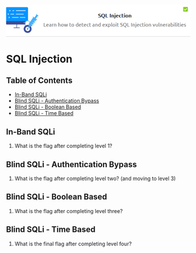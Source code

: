 <p align="center">
   <img src="https://github.com/Kevinovitz/TryHackMe_Writeups/blob/main/sql_injection/SQLI_Cover.png" alt="SQL Injection Cover">
</p>

# SQL Injection

## Table of Contents

- [In-Band SQLi](#in-band-sqli)
- [Blind SQLi - Authentication Bypass](#blind-sqli-authentication-bypass)
- [Blind SQLi - Boolean Based](#blind-sqli-boolean-based)
- [Blind SQLi - Time Based](#blind-sqli-time-Based)

## In-Band SQLi

1. What is the flag after completing level 1?

## Blind SQLi - Authentication Bypass

1. What is the flag after completing level two? (and moving to level 3)

## Blind SQLi - Boolean Based

1. What is the flag after completing level three?

## Blind SQLi - Time Based

1. What is the final flag after completing level four?
